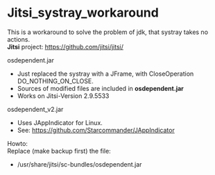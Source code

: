 # Jitsi_systray_workaround

This is a workaround to solve the problem of jdk, that systray takes no actions.  
**Jitsi** project: https://github.com/jitsi/jitsi/

osdependent.jar
* Just replaced the systray with a JFrame, with CloseOperation DO_NOTHING_ON_CLOSE.  
* Sources of modified files are included in **osdependent.jar**  
* Works on Jitsi-Version 2.9.5533

osdependent_v2.jar
* Uses JAppIndicator for Linux.
* See: https://github.com/Starcommander/JAppIndicator

Howto:  
Replace (make backup first) the file:  
* /usr/share/jitsi/sc-bundles/osdependent.jar

